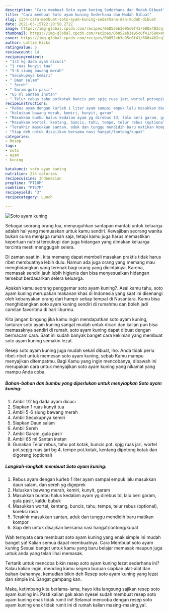 ```yaml
---
description: "Cara membuat Soto ayam kuning Sederhana dan Mudah Dibuat"
title: "Cara membuat Soto ayam kuning Sederhana dan Mudah Dibuat"
slug: 1334-cara-membuat-soto-ayam-kuning-sederhana-dan-mudah-dibuat
date: 2021-03-15T22:20:58.272Z
image: https://img-global.cpcdn.com/recipes/0b852eb3e95c0f41/680x482cq70/soto-ayam-kuning-foto-resep-utama.jpg
thumbnail: https://img-global.cpcdn.com/recipes/0b852eb3e95c0f41/680x482cq70/soto-ayam-kuning-foto-resep-utama.jpg
cover: https://img-global.cpcdn.com/recipes/0b852eb3e95c0f41/680x482cq70/soto-ayam-kuning-foto-resep-utama.jpg
author: Lottie Hicks
ratingvalue: 5
reviewcount: 14
recipeingredient:
- "1/2 kg dada ayam dicuci"
- "1 ruas kunyit tua"
- "5-6 siung bawang merah"
- "Secukupnya kemiri"
- " Daun salam"
- " Sereh"
- " Garam gula pasir"
- "65 ml Santan instan"
- " Telur rebus tahu potkotak buncis pot spjg ruas jari wortel potsepjg ruas jari bg 4 tempe potkotak kentang dipotong kotak dan digoreng optional"
recipeinstructions:
- "Rebus ayam dengan kurleb 1 liter ayam sampai empuk lalu masukkan daun salam, dan sereh yg digeprek"
- "Haluskan bawang merah, kemiri, kunyit, garam"
- "Masukkan bumbu halus kedalam ayam yg direbus td, lalu beri garam, gula pasir, kaldu bubuk"
- "Masukkan wortel, kentang, buncis, tahu, tempe, telur rebus (optional), koreksi rasa"
- "Terakhir masukkan santan, aduk dan tunggu mendidih baru matikan kompor"
- "Siap deh untuk disajikan bersama nasi hangat/lontong/kupat"
categories:
- Resep
tags:
- soto
- ayam
- kuning

katakunci: soto ayam kuning 
nutrition: 234 calories
recipecuisine: Indonesian
preptime: "PT10M"
cooktime: "PT47M"
recipeyield: "3"
recipecategory: Lunch

---
```



![Soto ayam kuning](https://img-global.cpcdn.com/recipes/0b852eb3e95c0f41/680x482cq70/soto-ayam-kuning-foto-resep-utama.jpg)

Sebagai seorang orang tua, menyuguhkan santapan mantab untuk keluarga adalah hal yang memuaskan untuk kamu sendiri. Kewajiban seorang  wanita bukan cuma menjaga rumah saja, tetapi kamu juga harus memastikan keperluan nutrisi tercukupi dan juga hidangan yang dimakan keluarga tercinta mesti menggugah selera.

Di zaman  saat ini, kita memang dapat membeli masakan praktis tidak harus ribet membuatnya lebih dulu. Namun ada juga orang yang memang mau menghidangkan yang terenak bagi orang yang dicintainya. Karena, memasak sendiri jauh lebih higienis dan bisa menyesuaikan hidangan tersebut berdasarkan selera keluarga. 



Apakah kamu seorang penggemar soto ayam kuning?. Asal kamu tahu, soto ayam kuning merupakan makanan khas di Indonesia yang saat ini disenangi oleh kebanyakan orang dari hampir setiap tempat di Nusantara. Kamu bisa menghidangkan soto ayam kuning sendiri di rumahmu dan boleh jadi camilan favoritmu di hari liburmu.

Kita jangan bingung jika kamu ingin mendapatkan soto ayam kuning, lantaran soto ayam kuning sangat mudah untuk dicari dan kalian pun bisa memasaknya sendiri di rumah. soto ayam kuning dapat dibuat dengan bermacam cara. Saat ini sudah banyak banget cara kekinian yang membuat soto ayam kuning semakin lezat.

Resep soto ayam kuning juga mudah sekali dibuat, lho. Anda tidak perlu ribet-ribet untuk memesan soto ayam kuning, sebab Kamu mampu menyajikan ditempatmu. Bagi Kamu yang ingin mencobanya, dibawah ini merupakan cara untuk menyajikan soto ayam kuning yang nikamat yang mampu Anda coba.

<!--inarticleads1-->

##### Bahan-bahan dan bumbu yang diperlukan untuk menyiapkan Soto ayam kuning:

1. Ambil 1/2 kg dada ayam dicuci
1. Siapkan 1 ruas kunyit tua
1. Ambil 5-6 siung bawang merah
1. Ambil Secukupnya kemiri
1. Siapkan  Daun salam
1. Ambil  Sereh
1. Ambil  Garam, gula pasir
1. Ambil 65 ml Santan instan
1. Gunakan  Telur rebus, tahu pot.kotak, buncis pot. spjg ruas jari, wortel pot.sepjg ruas jari bg 4, tempe pot.kotak, kentang dipotong kotak dan digoreng (optional)




<!--inarticleads2-->

##### Langkah-langkah membuat Soto ayam kuning:

1. Rebus ayam dengan kurleb 1 liter ayam sampai empuk lalu masukkan daun salam, dan sereh yg digeprek
1. Haluskan bawang merah, kemiri, kunyit, garam
1. Masukkan bumbu halus kedalam ayam yg direbus td, lalu beri garam, gula pasir, kaldu bubuk
1. Masukkan wortel, kentang, buncis, tahu, tempe, telur rebus (optional), koreksi rasa
1. Terakhir masukkan santan, aduk dan tunggu mendidih baru matikan kompor
1. Siap deh untuk disajikan bersama nasi hangat/lontong/kupat




Wah ternyata cara membuat soto ayam kuning yang enak simple ini mudah banget ya! Kalian semua dapat membuatnya. Cara Membuat soto ayam kuning Sesuai banget untuk kamu yang baru belajar memasak maupun juga untuk anda yang telah lihai memasak.

Tertarik untuk mencoba bikin resep soto ayam kuning lezat sederhana ini? Kalau kalian ingin, mending kamu segera buruan siapkan alat-alat dan bahan-bahannya, kemudian bikin deh Resep soto ayam kuning yang lezat dan simple ini. Sangat gampang kan. 

Maka, ketimbang kita berlama-lama, hayo kita langsung sajikan resep soto ayam kuning ini. Pasti kalian gak akan nyesel sudah membuat resep soto ayam kuning enak tidak rumit ini! Selamat mencoba dengan resep soto ayam kuning enak tidak rumit ini di rumah kalian masing-masing,ya!.

